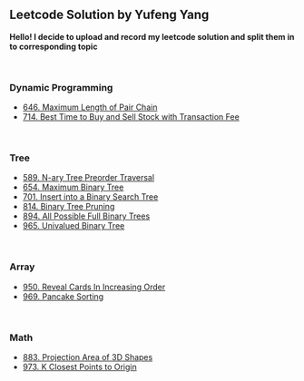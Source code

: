 ## Leetcode Solution by Yufeng Yang

**Hello! I decide to upload and record my leetcode solution and split them in to corresponding topic**

<br>

### Dynamic Programming

<ul>
    <li> <a href="code/646. Maximum Length of Pair Chain.py">646. Maximum Length of Pair Chain</a></li>
    <li><a href="code/714. Best Time to Buy and Sell Stock with Transaction Fee.py"> 714. Best Time to Buy and Sell Stock with Transaction Fee </a></li>
</ul>

<br>

### Tree

<ul>
    <li><a href="code/589. N-ary Tree Preorder Traversal.py">589. N-ary Tree Preorder Traversal</a></li>
    <li><a href="code/654. Maximum Binary Tree.py">654. Maximum Binary Tree</a></li>
    <li><a href="code/701. Insert into a Binary Search Tree.py">701. Insert into a Binary Search Tree</a></li>
    <li><a href="code/814. Binary Tree Pruning.py">814. Binary Tree Pruning</a></li>
    <li><a href="code/894. All Possible Full Binary Trees.py">894. All Possible Full Binary Trees</a></li>
    <li><a href="code/965. Univalued Binary Tree.py"> 965. Univalued Binary Tree </a></li>
</ul>

<br>

### Array

<ul>
    <li><a href="code/950. Reveal Cards In Increasing Order.py">950. Reveal Cards In Increasing Order</a></li>
    <li><a href="code/969. Pancake Sorting.py">969. Pancake Sorting</a></li>

</ul>

<br>

### Math

<ul>
    <li><a href="code/883. Projection Area of 3D Shapes.py">883. Projection Area of 3D Shapes</a></li>
    <li><a href="code/973. K Closest Points to Origin.py">973. K Closest Points to Origin</a></li>

</ul>


